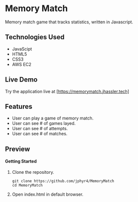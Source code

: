 # Memory Match

Memory match game that tracks statistics, written in Javascript.

## Technologies Used

- JavaScipt
- HTML5
- CSS3
- AWS EC2

## Live Demo

Try the application live at [https://memorymatch.jhassler.tech]

## Features

- User can play a game of memory match.
- User can see # of games layed.
- User can see # of attempts.
- User can see # of matches.

## Preview



#### Getting Started

1. Clone the repository.

    ```shell
    git clone https://github.com/jphyr4/MemoryMatch
    cd MemoryMatch
    ```

2. Open index.html in default browser.
